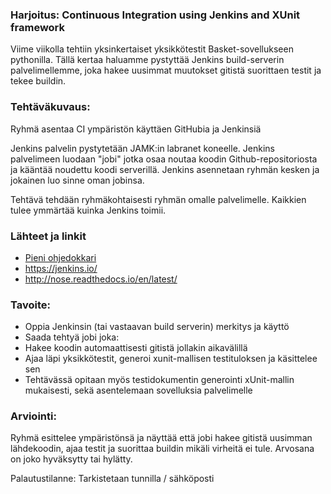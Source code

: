 ### Harjoitus: Continuous Integration using Jenkins and XUnit framework

Viime viikolla tehtiin yksinkertaiset yksikkötestit Basket-sovellukseen pythonilla.
Tällä kertaa haluamme pystyttää Jenkins build-serverin palvelimellemme, joka hakee uusimmat muutokset gitistä suorittaen testit ja tekee buildin.

### Tehtäväkuvaus:

Ryhmä asentaa CI ympäristön käyttäen GitHubia ja Jenkinsiä

Jenkins palvelin pystytetään JAMK:in labranet koneelle. Jenkins palvelimeen luodaan "jobi" jotka osaa noutaa koodin Github-repositoriosta ja kääntää noudettu koodi serverillä. Jenkins asennetaan ryhmän kesken ja jokainen luo sinne oman jobinsa.

Tehtävä tehdään ryhmäkohtaisesti ryhmän omalle palvelimelle. Kaikkien tulee ymmärtää kuinka Jenkins toimii.


### Lähteet ja linkit

* [Pieni ohjedokkari](https://github.com/JAMK-IT/IIO123000-testing-course/wiki/GT6-ohjedokkari)
* https://jenkins.io/
* http://nose.readthedocs.io/en/latest/


### Tavoite:

* Oppia Jenkinsin (tai vastaavan build serverin) merkitys ja käyttö
* Saada tehtyä jobi joka:
 * Hakee koodin automaattisesti gitistä jollakin aikavälillä
 * Ajaa läpi yksikkötestit, generoi xunit-mallisen testituloksen ja käsittelee sen
* Tehtävässä opitaan myös testidokumentin generointi xUnit-mallin mukaisesti, sekä asentelemaan sovelluksia palvelimelle

### Arviointi:

Ryhmä esittelee ympäristönsä ja näyttää että jobi hakee gitistä uusimman lähdekoodin, ajaa testit ja suorittaa buildin mikäli virheitä ei tule.
Arvosana on joko hyväksytty tai hylätty.

Palautustilanne: Tarkistetaan tunnilla / sähköposti
